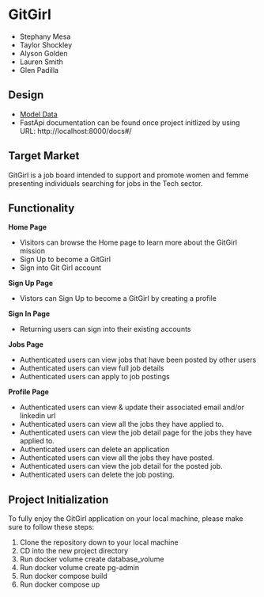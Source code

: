 # GitGirl

- Stephany Mesa
- Taylor Shockley
- Alyson Golden
- Lauren Smith 
- Glen Padilla 

## Design
- [Model Data](https://gitlab.com/adas-allies/gitgirl/-/blob/44-read-me-journal/docs/data-model.md?ref_type=heads)
- FastApi documentation can be found once project initlized by using URL: http://localhost:8000/docs#/

## Target Market 
GitGirl is a job board intended to support and promote women and femme presenting individuals searching for jobs in the Tech sector.  

## Functionality
**Home Page**

- Visitors can browse the Home page to learn more about the GitGirl mission 
- Sign Up to become a GitGirl 
- Sign into Git Girl account 

**Sign Up Page**
- Vistors can Sign Up to become a GitGirl by creating a profile  

**Sign In Page**
- Returning users can sign into their existing accounts

**Jobs Page**
- Authenticated users can view jobs that have been posted by other users 
- Authenticated users can view full job details 
- Authenticated users can apply to job postings 

**Profile Page**
- Authenticated users can view & update their associated email and/or linkedin url 
- Authenticated users can view all the jobs they have applied to.
- Authenticated users can view the job detail page for the jobs they have applied to. 
- Authenticated users can delete an application 
- Authenticated users can view all the jobs they have posted.
- Authenticated users can view the job detail for the posted job.
- Authenticated users can delete the job posting.

## Project Initialization

To fully enjoy the GitGirl application on your local machine, please make sure to follow these steps:

1. Clone the repository down to your local machine
2. CD into the new project directory
3. Run docker volume create database_volume
4. Run docker volume create pg-admin
5. Run docker compose build
6. Run docker compose up


